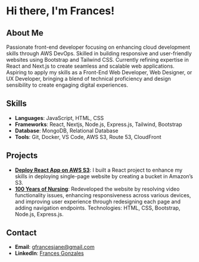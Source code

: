 # Hi there, I'm Frances!

## About Me

Passionate front-end developer focusing on enhancing cloud development skills through AWS DevOps. Skilled in building responsive and user-friendly websites using Bootstrap and Tailwind CSS. Currently refining expertise in React and Next.js to create seamless and scalable web applications. Aspiring to apply my skills as a Front-End Web Developer, Web Designer, or UX Developer, bringing a blend of technical proficiency and design sensibility to create engaging digital experiences.

## Skills

- **Languages**: JavaScript, HTML, CSS
- **Frameworks**: React, Nextjs, Node.js, Express.js, Tailwind, Bootstrap
- **Database**: MongoDB, Relational Database
- **Tools**: Git, Docker, VS Code, AWS S3, Route 53, CloudFront

## Projects

- **[Deploy React App on AWS S3](https://gfrancesjane.com/2025/02/05/deploy-react-app-on-aws-s3/)**: I built a React project to enhance my skills in deploying single-page website by creating a bucket in Amazon’s S3.
- **[100 Years of Nursing](https://www.100yearsofnursing.ca/)**: Redeveloped the website by resolving video functionality issues, enhancing responsiveness across various devices, and improving user experience through redesigning each page and adding navigation endpoints. Technologies: HTML, CSS, Bootstrap, Node.js, Express.js.

## Contact

- **Email**: gfrancesjane@gmail.com
- **LinkedIn**: [Frances Gonzales](https://www.linkedin.com/in/frances-gonzales/)
